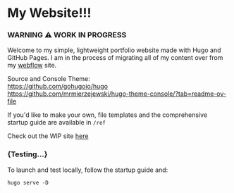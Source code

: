 # My Website!!!

### WARNING :warning: WORK IN PROGRESS

Welcome to my simple, lightweight portfolio website made with Hugo and GitHub Pages. I am in the process of migrating all of my content over from my [webflow](www.johnsyzonenko.com) site.

Source and Console Theme: <br>
https://github.com/gohugoio/hugo <br>
https://github.com/mrmierzejewski/hugo-theme-console/?tab=readme-ov-file <br>

If you'd like to make your own, file templates and the comprehensive startup guide are available in ```/ref```

Check out the WIP site [here](https://traversable-dale.github.io/) <br>

### {Testing...}

To launch and test locally, follow the startup guide and:


``` hugo serve -D ```
